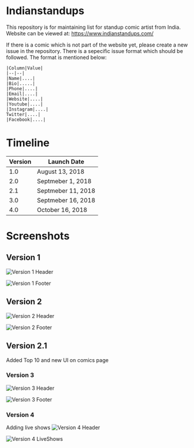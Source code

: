 # Indianstandups
This repository is for maintaining list for standup comic artist from India.
Website can be viewed at: https://www.indianstandups.com/

If there is a comic which is not part of the website yet, please create a new issue in the repository.
There is a sepecific issue format which should be followed. The format is mentioned below:

```
|Column|Value|
|--|--|
|Name|....|
|Bio|.....|
|Phone|....|
|Email|....|
|Website|....|
|Youtube|....|
|Instagram|....|
Twitter|....|
|Facebook|....|
```


# Timeline
|Version|Launch Date|
|---|---|
|1.0|August 13, 2018|
|2.0|Septmeber 1, 2018|
|2.1|Septmeber 11, 2018|
|3.0|Septmeber 16, 2018|
|4.0|October 16, 2018|



# Screenshots

## Version 1

![Version 1 Header](https://user-images.githubusercontent.com/2936128/44310004-39388b00-a39d-11e8-9adc-c328da0ff7ad.png)

![Version 1 Footer](https://user-images.githubusercontent.com/2936128/44309947-75b7b700-a39c-11e8-973a-15e2e93e0514.png)


## Version 2

![Version 2 Header](https://user-images.githubusercontent.com/2936128/44955977-736c5700-ae8a-11e8-9dea-3cfcdda61118.png)

![Version 2 Footer](https://user-images.githubusercontent.com/2936128/44955980-7a936500-ae8a-11e8-9c5b-9bdc584b24c0.png)



## Version 2.1

Added Top 10 and new UI on comics page


### Version 3
![Version 3 Header](https://user-images.githubusercontent.com/2936128/45599162-d692d900-b9b4-11e8-849a-e9da649c13a5.png)

![Version 3 Footer](https://user-images.githubusercontent.com/2936128/45599166-ddb9e700-b9b4-11e8-9fbd-13e63be183e3.png)


### Version 4
Adding live shows
![Version 4 Header](https://user-images.githubusercontent.com/2936128/47107805-23114480-d1ff-11e8-9929-f72a6a2a5460.png)

![Version 4 LiveShows](https://user-images.githubusercontent.com/2936128/47107806-23114480-d1ff-11e8-8d61-d534db95013f.png)

